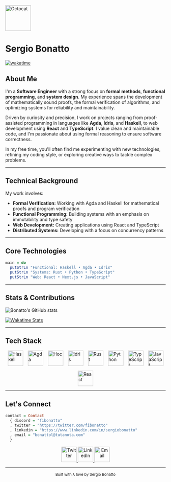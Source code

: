 <img src="https://dkrn4sk0rn31v.cloudfront.net/2018/05/29070459/pixelart-octocat.gif" width="80" alt="Octocat" />

# Sergio Bonatto

[![wakatime](https://wakatime.com/badge/user/cc1782d9-eb26-4caf-976b-edaa140896a1.svg)](https://wakatime.com/@cc1782d9-eb26-4caf-976b-edaa140896a1)

</div>

## About Me

I'm a **Software Engineer** with a strong focus on **formal methods**, **functional programming**, and **system design**. My experience spans the development of mathematically sound proofs, the formal verification of algorithms, and optimizing systems for reliability and maintainability.

Driven by curiosity and precision, I work on projects ranging from proof-assisted programming in languages like **Agda**, **Idris**, and **Haskell**, to web development using **React** and **TypeScript**. I value clean and maintainable code, and I'm passionate about using formal reasoning to ensure software correctness.

In my free time, you'll often find me experimenting with new technologies, refining my coding style, or exploring creative ways to tackle complex problems.

---

## Technical Background

My work involves:

- **Formal Verification:** Working with Agda and Haskell for mathematical proofs and program verification
- **Functional Programming:** Building systems with an emphasis on immutability and type safety
- **Web Development:** Creating applications using React and TypeScript
- **Distributed Systems:** Developing with a focus on concurrency patterns

---

## Core Technologies

```haskell
main = do
  putStrLn "Functional: Haskell • Agda • Idris"
  putStrLn "Systems: Rust • Python • TypeScript"
  putStrLn "Web: React • Next.js • JavaScript"
```

---

## Stats & Contributions


   ![Bonatto's GitHub stats](https://github-readme-stats.vercel.app/api?username=sergiobonatto&show_icons=true&theme=transparent)

  <a href="https://github.com/anuraghazra/github-readme-stats">
    <img src="https://github-readme-stats.vercel.app/api/wakatime?username=sergiobonatto&layout=compact&theme=transparent" alt="Wakatime Stats">
  </a>



---

## Tech Stack

<div style="display: flex; flex-wrap: wrap; justify-content: center; gap: 15px;">
  <img src="https://img.icons8.com/color/48/haskell.png" alt="Haskell" style="width:48px; height:48px;">
  <img src="https://avatars.githubusercontent.com/u/36580762?s=200&v=4" alt="Agda" style="width:48px; height:48px;">
  <img src="https://avatars.githubusercontent.com/u/164901787?v=4" alt="Hoc" style="width:48px; height:48px;">
  <img src="https://www.svgrepo.com/show/373675/idris.svg" alt="Idris" style="width:48px; height:48px;">
  <img src="https://img.icons8.com/color/48/rust-programming-language.png" alt="Rust" style="width:48px; height:48px;">
  <img src="https://img.icons8.com/color/48/000000/python--v1.png" alt="Python" style="width:48px; height:48px;">
  <img src="https://img.icons8.com/color/48/000000/typescript.png" alt="TypeScript" style="width:48px; height:48px;">
  <img src="https://img.icons8.com/color/50/000000/javascript--v2.png" alt="JavaScript" style="width:48px; height:48px;">
  <img src="https://img.icons8.com/external-tal-revivo-color-tal-revivo/48/000000/external-react-a-javascript-library-for-building-user-interfaces-logo-color-tal-revivo.png" alt="React" style="width:48px; height:48px;">
</div>

---

## Let's Connect

```haskell
contact = Contact 
  { discord = "fibonatto"
  , twitter = "https://twitter.com/fibonatto"
  , linkedin = "https://www.linkedin.com/in/sergiobonatto"
  , email = "bonattol@tutanota.com"
  }
```

<div align="center">
  <a href="https://twitter.com/fibonatto" target="_blank">
    <img src="https://img.icons8.com/color/48/twitterx--v1.png" alt="Twitter" style="width:48px; height:48px;"/>
  </a>
  <a href="https://www.linkedin.com/in/sergiobonatto" target="_blank">
    <img src="https://img.icons8.com/color/48/linkedin.png" alt="LinkedIn" style="width:48px; height:48px;"/>
  </a>
  <a href="mailto:bonattol@tutanota.com" target="_blank">
    <img src="https://img.icons8.com/color/48/gmail.png" alt="Email" style="width:48px; height:48px;"/>
  </a>
</div>

---

<div align="center">
<sub>Built with λ love by Sergio Bonatto</sub>
